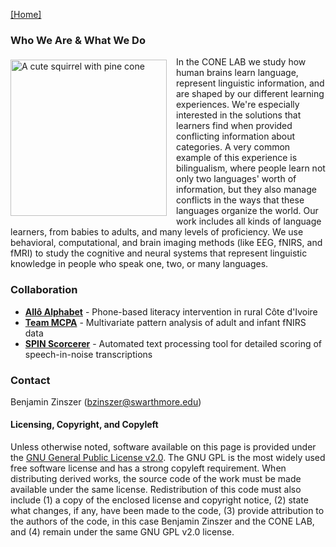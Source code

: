 [\[Home\]](index.html)

### Who We Are & What We Do
<img align="left" src="https://avatars2.githubusercontent.com/u/68130892" alt="A cute squirrel with pine cone" style="margin: 5px 15px 5px 0px; width:250px;">
  In the CONE LAB we study how human brains learn language, represent linguistic information, and are shaped by our different learning experiences. 
  We're especially interested in the solutions that learners find when provided conflicting information about categories. A very common example of 
  this experience is bilingualism, where people learn not only two languages' worth of information, but they also manage conflicts in the ways that 
  these languages organize the world. Our work includes all kinds of language learners, from babies to adults, and many levels of proficiency. We use 
  behavioral, computational, and brain imaging methods (like EEG, fNIRS, and fMRI) to study the cognitive and neural systems that represent 
  linguistic knowledge in people who speak one, two, or many languages.

### Collaboration
- [**Allô Alphabet**](https://sites.google.com/view/allo-literacy/) - Phone-based literacy intervention in rural Côte d'Ivoire
- [**Team MCPA**](http://teammcpa.github.io/) - Multivariate pattern analysis of adult and infant fNIRS data
- [**SPIN Scorcerer**](http://spin-scorcerer.github.io/) - Automated text processing tool for detailed scoring of speech-in-noise transcriptions

### Contact
Benjamin Zinszer (bzinszer@swarthmore.edu)

#### Licensing, Copyright, and Copyleft
Unless otherwise noted, software available on this page is provided under the [GNU General Public License v2.0](https://www.gnu.org/licenses/old-licenses/gpl-2.0.en.html). The GNU GPL is the most widely used free software license and has a strong copyleft requirement. When distributing derived works, the source code of the work must be made available under the same license. Redistribution of this code must also include (1) a copy of the enclosed license and copyright notice, (2) state what changes, if any, have been made to the code, (3) provide attribution to the authors of the code, in this case Benjamin Zinszer and the CONE LAB, and (4) remain under the same GNU GPL v2.0 license.

